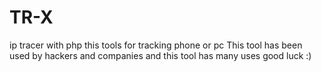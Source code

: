 # TR-X
ip tracer with php
this tools for tracking phone or pc
This tool has been used by hackers and companies
and this tool has many uses 
good luck :)
